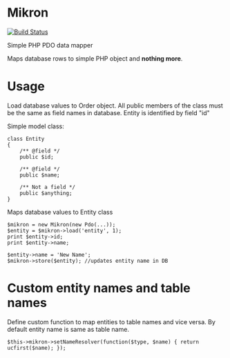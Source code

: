 Mikron
======

[![Build Status](https://travis-ci.org/fordnox/mikron.svg)](https://travis-ci.org/fordnox/mikron)

Simple PHP PDO data mapper

Maps database rows to simple PHP object and **nothing more**.

Usage
======

Load database values to Order object. All public members of the class must be the same as field names in database.
Entity is identified by field "id"

Simple model class:

    class Entity
    {
        /** @field */
        public $id;

        /** @field */
        public $name;

        /** Not a field */
        public $anything;
    }

Maps database values to Entity class

    $mikron = new Mikron(new Pdo(...));
    $entity = $mikron->load('entity', 1);
    print $entity->id;
    print $entity->name;

    $entity->name = 'New Name';
    $mikron->store($entity); //updates entity name in DB


Custom entity names and table names
======

Define custom function to map entities to table names and vice versa.
By default entity name is same as table name.

    $this->mikron->setNameResolver(function($type, $name) { return ucfirst($name); });

